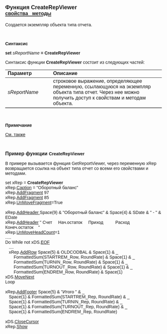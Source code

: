 <html>
<head>
<title>CreateRepViewer</title>
</head>

<body>

<h1><font size="4" face="Arial">Функция CreateRepViewer<br>
</font><a href="../AsRepViewer.html"><font face="Arial" size="3"><strong>
свойства&nbsp;&nbsp; методы</strong></font></a></h1>

<p><font face="Arial">Создается экземпляр объекта типа отчета.</font></p>

<p>&nbsp;</p>

<p><font face="Arial"><b>Синтаксис</b></font></p>

<p><font face="Arial"><strong>set</strong><em> sReportName</em><strong> 
= CreateRepViewer</strong></font></p>

<p><font face="Arial">Синтаксис функции <strong>CreateRepViewer</strong>
состоит из следующих частей:</font></p>

<table border="1" cellPadding="5" cols="2" frame="below" rules="rows">
<TBODY>
  <tr vAlign="top">
    <td class="label" width="29%"><font face="Arial"><b>Параметр</b></font></td>
    <td class="label" width="71%"><font face="Arial"><strong>Описание</strong></font></td>
  </tr>
  <tr>
    <td width="29%"><font face="Arial"><em>sReportName</em></font></td>
    <td width="71%"><font face="Arial">строковое выражение, 
	определяющее переменную, ссылающуюся на экземпляр объекта типа отчет. Через 
	нее можно получить доступ к свойствам и методам объекта.</font></td>
  </tr>
</TBODY>
</table>

<p class="label">&nbsp;</p>

<p class="label"><font face="Arial"><b>Примечание</b></font></p>

<p class="label"><a href="../../constructors.html"><font face="Arial">
См. также</font></a></p>

<p class="label">&nbsp;</p>

<p><strong><font face="Arial" size="3">Пример функции </font><font
face="Arial">CreateRepViewer</font></strong></p>

<p><font face="Arial">В примере вызывается функция GetReportViewer, 
через переменную xRep возвращается ссылка на объект типа отчет со всеми его 
свойствами и методами. </font></p>

<p><font face="Arial">set xRep = <strong>CreateRepViewer</strong><br>
xRep.<a href="../AsRepViewer/Caption.html">Caption</a> = &quot;Оборотный баланс&quot;<br>
xRep.<a href="../AsRepViewer/AddFragment.html">AddFragment</a> 97<br>
xRep.<a href="../AsRepViewer/AddFragment.html">AddFragment</a> 85<br>
xRep.<a href="../AsRepViewer/UnMoveFragment.html">UnMoveFragment</a>=True<br>
<br>
xRep.<a href="../AsRepViewer/AddHeader.html">AddHeader </a>Space(9) &amp; &quot;Оборотный 
баланс&quot; &amp; Space(4) &amp; SDate &amp; &quot; - &quot; &amp; EDate<br>
xRep.<a href="../AsRepViewer/AddHeader.html">AddHeader</a> &quot; Счет&nbsp;&nbsp;&nbsp;&nbsp; 
Нач.остаток&nbsp;&nbsp;&nbsp;&nbsp; Приход&nbsp;&nbsp;&nbsp;&nbsp;&nbsp;&nbsp;&nbsp;&nbsp;&nbsp; 
Расход&nbsp;&nbsp;&nbsp;&nbsp;&nbsp;&nbsp;&nbsp;&nbsp;&nbsp; Конеч.остаток&nbsp;&nbsp;&nbsp; 
&quot;<br>
xRep.<a href="../AsRepViewer/UnMoveHeadCount.html">UnMoveHeadCount</a>=1<br>
.....<br>
Do While not xDS.<a href="../ASDATA/EOF.html">EOF</a><br>
&nbsp;&nbsp; ....<br>
&nbsp;&nbsp; xRep.<a href="../AsRepViewer/AddRow.html">AddRow</a> Space(5) &amp; 
OLDCODBAL &amp; Space(1) &amp; _<br>
&nbsp;&nbsp;&nbsp;&nbsp;&nbsp;&nbsp; FormattedSum(STARTREM_Row, RoundRate) &amp; 
Space(1) &amp; _<br>
&nbsp;&nbsp;&nbsp;&nbsp;&nbsp;&nbsp; FormattedSum(TURNIN_Row, RoundRate) &amp; 
Space(1) &amp; _<br>
&nbsp;&nbsp;&nbsp;&nbsp;&nbsp;&nbsp; FormattedSum(TURNOUT_Row, RoundRate) &amp; 
Space(1) &amp; _<br>
&nbsp;&nbsp;&nbsp;&nbsp;&nbsp;&nbsp; FormattedSum(ENDREM_Row, RoundRate) &amp; 
Space(1)<br>
xDS.<a href="../ASDATA/MoveNext.html">MoveNext</a><br>
Loop <br>
<br>
xRep<strong>.</strong><a href="../AsRepViewer/AddFooter.html">AddFooter</a> 
Space(5) &amp; &quot;Итого &quot; &amp; _<br>
&nbsp;&nbsp; Space(1) &amp; FormattedSum(STARTREM_Rep, RoundRate) &amp; _<br>
&nbsp;&nbsp; Space(1) &amp; FormattedSum(TURNIN_Rep, RoundRate) &amp; _<br>
&nbsp;&nbsp; Space(1) &amp; FormattedSum(TURNOUT_Rep, RoundRate) &amp; _<br>
&nbsp;&nbsp; Space(1) &amp; FormattedSum(ENDREM_Rep, RoundRate)<br>
<br>
xDS.<a href="../ASDATA/CloseCursor.html">CloseCursor</a>&nbsp;&nbsp;&nbsp;&nbsp; <br>
xRep.<a href="../AsRepViewer/Show.html">Show</a></font></p>
</body>
</html>
